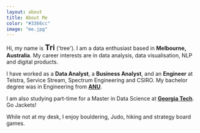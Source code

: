 ```yaml
---
layout: about
title: About Me
color: "#3366cc"
image: "me.jpg"
---
```

Hi, my name is <span class="red-text" style="font-size: 20px"> **Tri**</span> ('tree'). I am a data enthusiast based in <span class="red-text">**Melbourne, Australia**</span>. My career interests are in data analysis, data visualisation, NLP and digital products.

I have worked as a <span class="red-text">**Data Analyst**</span>, a <span class="red-text">**Business Analyst**</span>, and an <span class="red-text">**Engineer**</span> at Telstra, Service Stream, Spectrum Engineering and CSIRO. My bachelor degree was in Engineering from [**ANU**](https://www.anu.edu.au/).

I am also studying part-time for a Master in Data Science at [**Georgia Tech**](https://www.gatech.edu/). Go Jackets!

While not at my desk, I enjoy bouldering, Judo, hiking and strategy board games.
